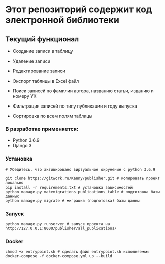 <h1>Этот репозиторий содержит код электронной библиотеки</h1>

<h2>Текущий функционал</h2>

- Создание записи в таблицу

- Удаление записи

- Редактирование записи

- Экспорт таблицы в Excel файл 

- Поиск записей по фамилии автора, названию статьи, изданию и номеру УК

- Фильтрация записей по типу публикации и году выпуска

- Сортировка по всем полям таблицы

  

<h3>В разработке применяется:</h3>

- Python 3.6.9
- Django 3

<h3>Установка</h3>

```
# Убедитесь, что активировано виртуальное окружение с python 3.6.9

git clone https://gitwork.ru/Kanny/publisher.git # копировать проект локально
pip install -r requirements.txt # установка зависимостей
python manage.py makemigrations publications_table # подготовка базы данных
python manage.py migrate # миграция (подготовка) базы данны
```

<h3>Запуск</h3>

```
python manage.py runserver # запуск проекта на http://127.0.0.1:8000/publisher/all_publications/
```

<h3>Docker</h3>

```
chmod +x entrypoint.sh # cделать файл entrypoint.sh исполняемым
docker-compose -f docker-compose.yml up --build
```

